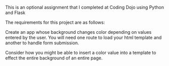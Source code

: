 This is an optional assignment that I completed at Coding Dojo using Python and Flask

The requirements for this project are as follows:

Create an app whose background changes color depending on values entered by the user. You will need one route to load your html template and another to handle form submission.

Consider how you might be able to insert a color value into a template to effect the entire background of an entire page.
